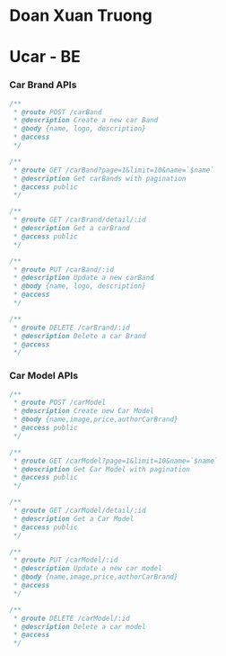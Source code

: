 #  Doan Xuan Truong 
# Ucar - BE

### Car Brand APIs

````javascript
/**
 * @route POST /carBand
 * @description Create a new car Band
 * @body {name, logo, description}
 * @access 
 */

````

````javascript
/**
 * @route GET /carBand?page=1&limit=10&name=`$name`
 * @description Get carBands with pagination
 * @access public
 */
````

````javascript
/**
 * @route GET /carBrand/detail/:id
 * @description Get a carBrand
 * @access public
 */
````

````javascript
/**
 * @route PUT /carBand/:id
 * @description Update a new carBand
 * @body {name, logo, description}
 * @access 
 */
````

````javascript
/**
 * @route DELETE /carBrand/:id
 * @description Delete a car Brand
 * @access 
 */
````

### Car Model APIs

````javascript
/**
 * @route POST /carModel
 * @description Create new Car Model
 * @body {name,image,price,authorCarBrand}
 * @access public 
 */
````

````javascript
/**
 * @route GET /carModel?page=1&limit=10&name=`$name`
 * @description Get Car Model with pagination
 * @access public
 */

````

````javascript
/**
 * @route GET /carModel/detail/:id
 * @description Get a Car Model
 * @access public
 */

````

````javascript
/**
 * @route PUT /carModel/:id
 * @description Update a new car model
 * @body {name,image,price,authorCarBrand}
 * @access 
 */
````

```javascript
/**
 * @route DELETE /carModel/:id
 * @description Delete a car model
 * @access 
 */
```

